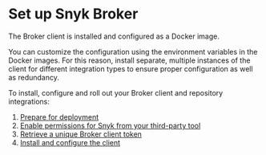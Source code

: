 # Set up Snyk Broker

The Broker client is installed and configured as a Docker image. 

You can customize the configuration using the environment variables in the Docker images. For this reason, install separate, multiple instances of the client for different integration types to ensure proper configuration as well as redundancy.

To install, configure and roll out your Broker client and repository integrations:

1. [Prepare for deployment](https://support.snyk.io/hc/en-us/articles/360015296717-Prepare-Snyk-Broker-for-deployment)
2. [Enable permissions for Snyk from your third-party tool](https://support.snyk.io/hc/en-us/articles/360015296737-Enable-permissions-for-Snyk-Broker-from-your-third-party-tool)
3. [Retrieve a unique Broker client token](https://support.snyk.io/hc/en-us/articles/360015367278-Retrieve-a-unique-Broker-client-token)
4. [Install and configure the client](https://support.snyk.io/hc/en-us/articles/360015296937-How-to-install-and-configure-your-Snyk-Broker-client)

